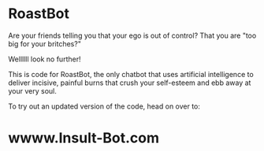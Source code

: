 # RoastBot

Are your friends telling you that your ego is out of control?  That you are "too big for your britches?"

Wellllll look no further!

This is code for RoastBot, the only chatbot that uses artificial intelligence to deliver incisive, painful burns that crush your self-esteem and ebb away at your very soul.

To try out an updated version of the code, head on over to:

# wwww.Insult-Bot.com
